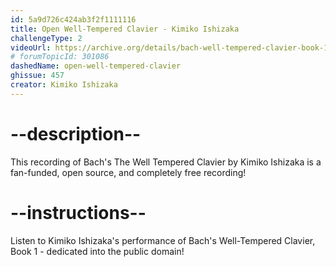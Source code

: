 ```yaml
---
id: 5a9d726c424ab3f2f1111116
title: Open Well-Tempered Clavier - Kimiko Ishizaka
challengeType: 2
videoUrl: https://archive.org/details/bach-well-tempered-clavier-book-1
# forumTopicId: 301086
dashedName: open-well-tempered-clavier
ghissue: 457
creator: Kimiko Ishizaka
---
```


# --description--

This recording of Bach's The Well Tempered Clavier by Kimiko Ishizaka is a fan-funded, open source, and completely free recording!

# --instructions--

Listen to Kimiko Ishizaka's performance of Bach's Well​-​Tempered Clavier, Book 1 - dedicated into the public domain!